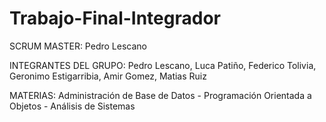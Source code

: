 # Trabajo-Final-Integrador

SCRUM MASTER: Pedro Lescano

INTEGRANTES DEL GRUPO:
Pedro Lescano,
Luca Patiño,
Federico Tolivia,
Geronimo Estigarribia,
Amir Gomez,
Matias Ruiz

MATERIAS: Administración de Base de Datos - Programación Orientada a Objetos - Análisis de Sistemas

